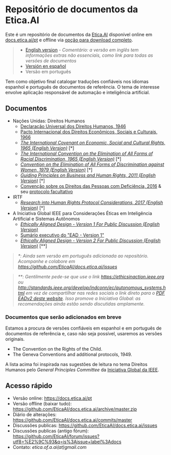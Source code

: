 # Repositório de documentos da Etica.AI
Este é um repositório de documentos da [Etica.AI](https://etica.ai) disponível
online em [docs.etica.ai/pt](https://docs.etica.ai) e offline via
[opção para download completo](https://github.com/EticaAI/docs.etica.ai/archive/master.zip).

> - [English version](../en/) - _Comentário: a versão em inglês tem informações extras não essenciais, como link para todas as versões de documentos_
> - [Versión en español](../es/)
> - Versão em português

Tem como objetivo final catalogar traduções confiáveis nos idiomas espanhol e
português de documentos de referência. O tema de interesse envolve aplicação
responsável de automação e inteligência artificial.

## Documentos

- Nações Unidas: Direitos Humanos
  - [Declaração Universal dos Direitos Humanos, 1946](../un-hr/udhr/udhr-por-declaracao-universal-dos-direitos-humanos.pdf)
  - [Pacto Internacional dos Direitos Econômicos, Sociais e Culturais, 1966](../un-hr/iccpr/iccpr-pt-pacto-internacional-sobre-os-direitos-economicos-sociais-e-culturais.pdf)
  - _[The International Covenant on Economic, Social and Cultural Rights, 1965 (English Version)](../un-hr/icescr/icescr-en-international-covenant-on-economic-social-and-cultural-rights.pdf)_ [*]
  - _[The International Convention on the Elimination of All Forms of Racial Discrimination, 1965 (English Version)](../un-hr/iceafrd/iceafrd-en-international-convention-on-the-elimination-of-all-forms-of-racial-discrimination.pdf)_ [*]
  - _[Convention on the Elimination of All Forms of Discrimination against Women, 1979 (English Version)](../un-hr/cedaw/cedaw-en-convention-on-the-elimination-of-all-forms-of-discrimination-against-women.pdf)_ [*]
  - _[Guiding Principles on Business and Human Rights, 2011 (English Version)](../un-hr/gpbhr/gpbhr-en-guiding-principles-for-business-and-human-rights.pdf)_ [*]
  - [Convenção sobre os Direitos das Pessoas com Deficiência, 2016](../un-hr/crpd/crpd-pt-convencao-sobre-os-direitos-das-pessoas-com-deficiencia.doc) & seu [protocolo facultativo](../un-hr/crpd/crpd-pt-protocolo-facultativo-a-convencao-sobre-os-direitos-das-pessoas-com-deficiencia.doc)
- IRTF
  - _[Research into Human Rights Protocol Considerations, 2017 (English Version)](../ietf/rfc8280.pdf)_ [*]
- A Iniciativa Global IEEE para Considerações Éticas em Inteligência Artificial e Sistemas Autônomos
  - _[Ethically Aligned Design - Version 1 For Public Discussion (English Version)](../ieee-gieais/ethically-aligned-design-v1.pdf)_
  - [Sumário executivo do "EAD - Version 1"](../ieee-gieais/ethically-aligned-design-v1-executive-summary-portuguese_v1.pdf)
  - _[Ethically Aligned Design - Version 2 For Public Discussion (English Version)](../ieee-gieais/ethically-aligned-design-v2.pdf)_ [**]

> _*: Ainda sem versão em português adicionada ao repositório. Acompanhe e
colabore em <https://github.com/EticaAI/docs.etica.ai/issues>_

> _**: Gentilmente pede-se que use o link <https://ethicsinaction.ieee.org>
ou <http://standards.ieee.org/develop/indconn/ec/autonomous_systems.html> em
vez de compartilhar nas redes sociais o link direto para o
[PDF EADv2 deste website](../ieee-gieais/ethically-aligned-design-v2.pdf).
Isso promove a Iniciativa Global: as recomendações ainda estão sendo
discutidas amplamente._

### Documentos que serão adicionados em breve
Estamos a procura de versões confiáveis em espanhol e em português de documentos
de referência e, caso não seja possível, usaremos as versões originais.

- The Convention on the Rights of the Child.
- The Geneva Conventions and additional protocols, 1949.

A lista acima foi inspirada nas sugestões de leitura no tema Direitos Humanos
pelo _General Principles Committee_ da
[Iniciativa Global da IEEE](https://ethicsinaction.ieee.org/).

## Acesso rápido

- Versão online: <https://docs.etica.ai/pt>
- Versão offline (baixar tudo): <https://github.com/EticaAI/docs.etica.ai/archive/master.zip>
- Diário de alterações: <https://github.com/EticaAI/docs.etica.ai/commits/master>
- Discussões publicas: <https://github.com/EticaAI/docs.etica.ai/issues>
- Discussões publicas (antigo fórum): <https://github.com/EticaAI/forum/issues?utf8=%E2%9C%93&q=is%3Aissue+label%3Adocs>
- Contato: _etica.of.a.ai(at)gmail.com_
